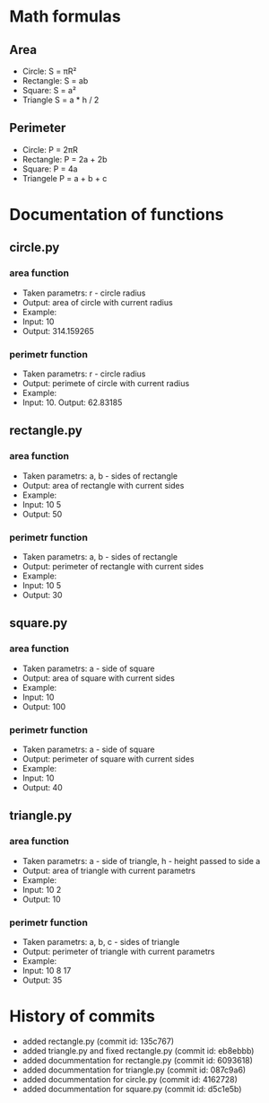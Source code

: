 # Math formulas
## Area
- Circle: S = πR²
- Rectangle: S = ab
- Square: S = a²
- Triangle S = a * h / 2

## Perimeter
- Circle: P = 2πR
- Rectangle: P = 2a + 2b
- Square: P = 4a
- Triangele P = a + b + c

# Documentation of functions
## circle.py
### area function
- Taken parametrs: r - circle radius
- Output: area of circle with current radius
- Example:
- Input: 10 
- Output: 314.159265
### perimetr function
- Taken parametrs: r - circle radius
- Output: perimete of circle with current radius
- Example:
- Input: 10. Output: 62.83185

## rectangle.py
### area function
- Taken parametrs: a, b - sides of rectangle
- Output: area of rectangle with current sides
- Example:
- Input: 10 5
- Output: 50
### perimetr function
- Taken parametrs: a, b - sides of rectangle
- Output: perimeter of rectangle with current sides
- Example:
- Input: 10 5
- Output: 30

## square.py
### area function
- Taken parametrs: a - side of square
- Output: area of square with current sides
- Example:
- Input: 10
- Output: 100
### perimetr function
- Taken parametrs: a - side of square
- Output: perimeter of square with current sides
- Example:
- Input: 10
- Output: 40

## triangle.py
### area function
- Taken parametrs: a - side of triangle, h - height passed to side a
- Output: area of triangle with current parametrs
- Example:
- Input: 10 2
- Output: 10
### perimetr function
- Taken parametrs: a, b, c - sides of triangle
- Output: perimeter of triangle with current parametrs
- Example:
- Input: 10 8 17
- Output: 35

# History of commits
- added rectangle.py (commit id: 135c767)
- added triangle.py and fixed rectangle.py (commit id: eb8ebbb)
- added docummentation for rectangle.py (commit id: 6093618)
- added docummentation for triangle.py (commit id: 087c9a6)
- added docummentation for circle.py (commit id: 4162728)
- added docummentation for square.py (commit id: d5c1e5b)
